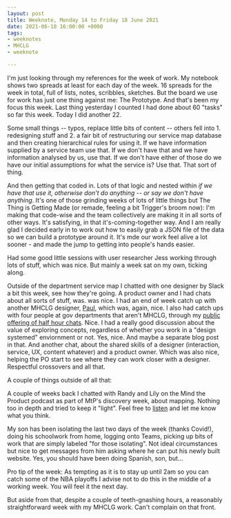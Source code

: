 ```yaml
---
layout: post
title: Weeknote, Monday 14 to Friday 18 June 2021
date: 2021-06-18 16:00:00 +0000
tags:
- weeknotes
- MHCLG
- weeknote

---
```

I'm just looking through my references for the week of work. My notebook shows two spreads at least for each day of the week. 16 spreads for the week in total, full of lists, notes, scribbles, sketches. But the board we use for work has just one thing against me: The Prototype. And that's been my focus this week. Last thing yesterday I counted I had done about 60 "tasks" so far this week. Today I did another 22.

Some small things -- typos, replace little bits of content -- others fell into 1. redesigning stuff and 2. a fair bit of restructuring our service map database and then creating hierarchical rules for using it. If we have information supplied by a service team use that. If we don't have that and we have information analysed by us, use that. If we don't have either of those do we have our initial assumptions for what the service is? Use that. That sort of thing.

And then getting that coded in. Lots of that logic and nested within _if we have that use it, otherwise don't do anything -- or say we don't have anything_. It's one of those grinding weeks of lots of little things but The Thing is Getting Made (or remade, feeling a bit Trigger's broom now): I'm making that code-wise and the team collectively are making it in all sorts of other ways. It's satisfying, in that it's-coming-together way. And I am really glad I decided early in to work out how to easily grab a JSON file of the data so we can build a prototype around it. It's mde our work feel alive a lot sooner - and made the jump to getting into people's hands easier.

Had some good little sessions with user researcher Jess working through lots of stuff, which was nice. But mainly a week sat on my own, ticking along.

Outside of the department service map I chatted with one designer by Slack a bit this week, see how they're going. A product owner and I had chats about all sorts of stuff, was. was nice. I had an end of week catch up with another MHCLG designer, [Paul](https://twitter.com/paulmsmith), which was, again, nice. I also had catch ups with four people at gov departments that aren't MHCLG, through my [public offering of half hour chats](https://calendly.com/officeofwilson/catch-up?month=2021-06). Nice. I had a really good discussion about the value of exploring concepts, regardless of whether you work in a "design systemed" enviornment or not. Yes, nice. And maybe a separate blog post in that. And another chat, about the shared skills of a designer (interaction, service, UX, content whatever) and a product owner. Which was also nice, helping the PO start to see where they can work closer with a designer. Respectful crossovers and all that.

A couple of things outside of all that:

A couple of weeks back I chatted with Randy and Lily on the Mind the Product podcast as part of MtP's discovery week, about mapping. Nothing too in depth and tried to keep it "light". Feel free to [listen](https://www.mindtheproduct.com/using-maps-as-part-of-discovery-simon-wilson/) and let me know what you think.

My son has been isolating the last two days of the week (thanks Covid!), doing his schoolwork from home, logging onto Teams, picking up bits of work that are simply labeled "for those isolating". Not ideal circumstances but nice to get messages from him asking where he can put his newly built website. Yes, you should have been doing Spanish, son, but...

Pro tip of the week: As tempting as it is to stay up until 2am so you can catch some of the NBA playoffs I advise not to do this in the middle of a working week. You will feel it the next day.

But aside from that, despite a couple of teeth-gnashing hours, a reasonably straightforward week with my MHCLG work. Can't complain on that front.